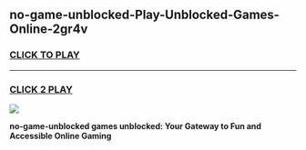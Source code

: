 
## no-game-unblocked-Play-Unblocked-Games-Online-2gr4v
<h3>
<a href="https://premium76.site?title=no-game-unblocked&ref=24A">CLICK TO PLAY</a></h3>
<hr>

<h3>
<a href="https://premium76.site?title=no-game-unblocked&ref=24A">CLICK 2 PLAY</a>
  
</h3>

<a href="https://premium76.site?title=no-game-unblocked&ref=24A"><img src="https://clearcache.store/games.png"></a>


**no-game-unblocked games unblocked: Your Gateway to Fun and Accessible Online Gaming**
